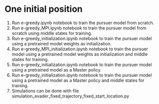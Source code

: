 # One initial position

1. Run e-greedy.ipynb notebook to train the pursuer model from scratch.
2. Run e-greedy_MPI.ipynb notebook to train the pursuer model from scratch using middle states for training.
3. Run e-greedy_initialization.ipynb notebook to train the pursuer model using a pretrained model weights as initialization.
4. Run e-greedy_MPI_initialization.ipynb notebook to train the pursuer model using a pretrained model weights as initialization and middle states for training.
5. Run e-greedy_initialization.ipynb notebook to train the pursuer model using a pretrained model as a Master policy.
8. Run e-greedy_initialization.ipynb notebook to train the pursuer model using a pretrained model as a Master policy and middle states for training.
9. Simulations can be done with file simulation_evader_fixed_trajectory_fixed_start_location.py
